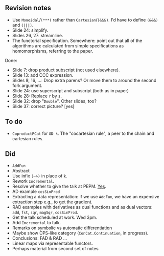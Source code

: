 ## Revision notes

*   Use `Monoidal`/`(***)` rather than `Cartesian`/`(&&&)`.
    I'd have to define `(&&&)` and `(|||)`.
*   Slide 24: simplify.
*   Slides 26, 27: streamline.
*   The functorial specification.
    Somewhere: point out that all of the algorithms are calculated from simple specifications as homomorphisms, referring to the paper.

Done:

*   Slide 7: drop product subscript (not used elsewhere).
*   Slide 13: add CCC expression.
*   Slides 8, 16, ...: Drop extra parens? Or move them to around the second fork argument.
*   Slide 24: use superscript and subscript (both as in paper)
*   Slide 28: Replace `r` by `s`.
*   Slide 32: drop "`Double`". Other slides, too?
*   Slide 37: correct picture? [yes]

## To do

*   `CoproductPCat` for `GD k`.
    The "cocartesian rule", a peer to the chain and cartesian rules.

## Did

*   `AddFun`
*   Abstract
*   Use infix `(~>)` in place of `k`.
*   Rework `Incremental`.
*   Resolve whether to give the talk at PEPM.
    [Yes](https://popl18.sigplan.org/track/PEPM-2018#Invited-Talks).
*   AD example `cosSinProd`
*   Extracting a data representation: if we use `AddFun`, we have an expensive extraction step e.g., to get the gradient.
*   RAD examples with derivatives as dual functions and as dual vectors: `add`, `fst`, `sqr`, `magSqr`, `cosSinProd`.
*   Get the talk scheduled at work. Wed 3pm.
*   Add `Incremental` to talk.
*   Remarks on symbolic vs automatic differentiation
*   Maybe show CPS-like category (`ConCat.Continuation`, in progress).
*   Conclusions: FAD & RAD ...
*   Linear maps via representable functors.
*   Perhaps material from second set of notes
